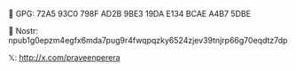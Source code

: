 🔑 GPG: 72A5 93C0 798F AD2B 9BE3  19DA E134 BCAE A4B7 5DBE

💬 Nostr: npub1g0epzm4egfx6mda7pug9r4fwqpqzky6524zjev39tnjrp66g70eqdtz7dp

&Xopf;:  http://x.com/praveenperera
